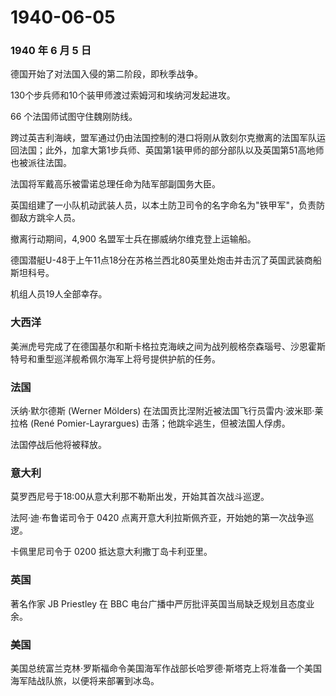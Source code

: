# 1940-06-05

### 1940 年 6 月 5 日

德国开始了对法国入侵的第二阶段，即秋季战争。

130个步兵师和10个装甲师渡过索姆河和埃纳河发起进攻。

66 个法国师试图守住魏刚防线。

跨过英吉利海峡，盟军通过仍由法国控制的港口将刚从敦刻尔克撤离的法国军队运回法国；此外，加拿大第1步兵师、英国第1装甲师的部分部队以及英国第51高地师也被派往法国。

法国将军戴高乐被雷诺总理任命为陆军部副国务大臣。

英国组建了一小队机动武装人员，以本土防卫司令的名字命名为"铁甲军"，负责防御敌方跳伞人员。

撤离行动期间，4,900 名盟军士兵在挪威纳尔维克登上运输船。

德国潜艇U-48于上午11点18分在苏格兰西北80英里处炮击并击沉了英国武装商船斯坦科号。

机组人员19人全部幸存。

### 大西洋

美洲虎号完成了在德国基尔和斯卡格拉克海峡之间为战列舰格奈森瑙号、沙恩霍斯特号和重型巡洋舰希佩尔海军上将号提供护航的任务。

### 法国

沃纳·默尔德斯 (Werner Mölders)
在法国贡比涅附近被法国飞行员雷内·波米耶·莱拉格 (René Pomier-Layrargues)
击落；他跳伞逃生，但被法国人俘虏。

法国停战后他将被释放。

### 意大利

莫罗西尼号于18:00从意大利那不勒斯出发，开始其首次战斗巡逻。

法阿·迪·布鲁诺司令于 0420
点离开意大利拉斯佩齐亚，开始她的第一次战争巡逻。

卡佩里尼司令于 0200 抵达意大利撒丁岛卡利亚里。

### 英国

著名作家 JB Priestley 在 BBC
电台广播中严厉批评英国当局缺乏规划且态度业余。

### 美国

美国总统富兰克林·罗斯福命令美国海军作战部长哈罗德·斯塔克上将准备一个美国海军陆战队旅，以便将来部署到冰岛。